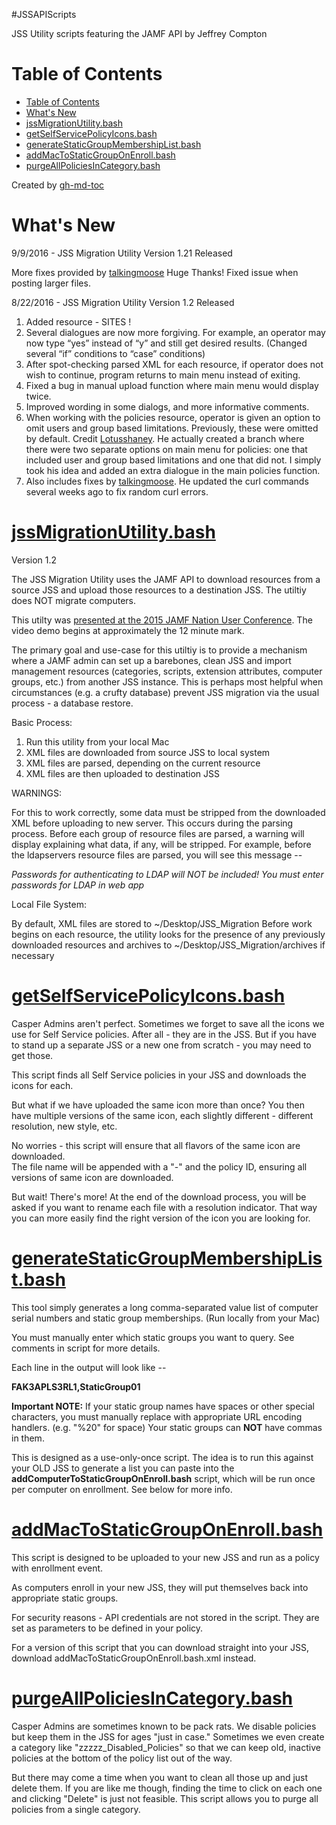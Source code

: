 #JSSAPIScripts

JSS Utility scripts featuring the JAMF API by Jeffrey Compton

Table of Contents
=================

  * [Table of Contents](#table-of-contents)
  * [What's New](#whats-new)
  * [jssMigrationUtility\.bash](#jssmigrationutilitybash)
  * [getSelfServicePolicyIcons\.bash](#getselfservicepolicyiconsbash)
  * [generateStaticGroupMembershipList\.bash](#generatestaticgroupmembershiplistbash)
  * [addMacToStaticGroupOnEnroll\.bash](#addmactostaticgrouponenrollbash)
  * [purgeAllPoliciesInCategory\.bash](#purgeallpoliciesincategorybash)

Created by [gh-md-toc](https://github.com/ekalinin/github-markdown-toc.go)

What's New
==================
9/9/2016 - JSS Migration Utility Version 1.21 Released 

More fixes provided by [talkingmoose](https://github.com/talkingmoose)  Huge Thanks!  Fixed issue when posting larger files.

8/22/2016 - JSS Migration Utility Version 1.2 Released 

1. Added resource - SITES !
2. Several dialogues are now more forgiving.  For example, an operator may now type “yes” instead of “y” and still get desired results.  (Changed several “if” conditions to “case” conditions)
3. After spot-checking parsed XML for each resource, if operator does not wish to continue, program returns to main menu instead of exiting.
4. Fixed a bug in manual upload function where main menu would display twice.
5. Improved wording in some dialogs, and more informative comments.
6. When working with the policies resource, operator is given an option to omit users and group based limitations.  Previously, these were omitted by default.  Credit [Lotusshaney](https://github.com/Lotusshaney).  He actually created a branch where there were two separate options on main menu for policies: one that included user and group based limitations and one that did not.  I simply took his idea and added an extra dialogue in the main policies function.
7. Also includes fixes by [talkingmoose](https://github.com/talkingmoose).  He updated the curl commands several weeks ago to fix random curl errors.


[jssMigrationUtility.bash](https://github.com/igeekjsc/JSSAPIScripts/blob/master/jssMigrationUtility.bash)
==================

Version 1.2

The JSS Migration Utility uses the JAMF API to download resources from a source JSS and 
upload those resources to a destination JSS.  The utiltiy does NOT migrate computers.  

This utilty was [presented at the 2015 JAMF Nation User Conference](https://www.youtube.com/watch?v=McKwn76TjZ4).  The video demo begins at approximately the 12 minute mark.

The primary goal and use-case for this utiltiy is to provide a mechanism where a JAMF 
admin can set up a barebones, clean JSS and import management resources (categories, 
scripts, extension attributes, computer groups, etc.) from another JSS instance.  This is 
perhaps most helpful when circumstances (e.g. a crufty database) prevent JSS migration via
the usual process - a database restore.

Basic Process:

1. Run this utility from your local Mac
2. XML files are downloaded from source JSS to local system 
3. XML files are parsed, depending on the current resource 
4. XML files are then uploaded to destination JSS

WARNINGS:

For this to work correctly, some data must be stripped from the downloaded XML before
uploading to new server.  This occurs during the parsing process.  Before each group of 
resource files are parsed, a warning will display explaining what data, if any, will be 
stripped.  For example, before the ldapservers resource files are parsed, you will see
this message -- 

*Passwords for authenticating to LDAP will NOT be included!
You must enter passwords for LDAP in web app*

Local File System:

By default, XML files are stored to ~/Desktop/JSS_Migration  Before work begins on each
resource, the utility looks for the presence of any previously downloaded resources and
archives to ~/Desktop/JSS_Migration/archives if necessary


[getSelfServicePolicyIcons.bash](https://github.com/igeekjsc/JSSAPIScripts/blob/master/getSelfServicePolicyicons.bash)
==================

Casper Admins aren't perfect.  Sometimes we forget to save all the icons we use for 
Self Service policies.  After all - they are in the JSS.  But if you have to stand up
a separate JSS or a new one from scratch - you may need to get those.

This script finds all Self Service policies in your JSS and downloads the icons for each.

But what if we have uploaded the same icon more than once? You then have multiple versions
of the same icon, each slightly different - different resolution, new style, etc.  

No worries - this script will ensure that all flavors of the same icon are downloaded.  
The file name will be appended with a "-" and the policy ID, ensuring all versions of 
same icon are downloaded.

But wait!  There's more!  At the end of the download process, you will be asked if you
want to rename each file with a resolution indicator.  That way you can more easily find
the right version of the icon you are looking for.

[generateStaticGroupMembershipList.bash](https://github.com/igeekjsc/JSSAPIScripts/blob/master/generateStaticGroupMembershipList.bash)
==================

This tool simply generates a long comma-separated value list of computer serial numbers 
and static group memberships.  (Run locally from your Mac)

You must manually enter which static groups you want to query.  See comments in script
for more details.

Each line in the output will look like --

**FAK3APLS3RL1,StaticGroup01**

**Important NOTE:** If your static group names have spaces or other special characters,
you must manually replace with appropriate URL encoding handlers.  (e.g. "%20" for space)
Your static groups can **NOT** have commas in them.

This is designed as a use-only-once script.  The idea is to run this against your OLD JSS
to generate a list you can paste into the **addComputerToStaticGroupOnEnroll.bash** script,
which will be run once per computer on enrollment.  See below for more info.

[addMacToStaticGroupOnEnroll.bash](https://github.com/igeekjsc/JSSAPIScripts/blob/master/addMacToStaticGroupOnEnroll.bash)
==================

This script is designed to be uploaded to your new JSS and run as a policy with
enrollment event.

As computers enroll in your new JSS, they will put themselves back into appropriate 
static groups.

For security reasons - API credentials are not stored in the script.  They are set as
parameters to be defined in your policy.

For a version of this script that you can download straight into your JSS, download 
addMacToStaticGroupOnEnroll.bash.xml instead.

[purgeAllPoliciesInCategory.bash](https://github.com/igeekjsc/JSSAPIScripts/blob/master/purgeAllPoliciesInCategory.bash)
==================

Casper Admins are sometimes known to be pack rats.  We disable policies but keep them 
in the JSS for ages "just in case."  Sometimes we even create a category like 
"zzzzz_Disabled_Policies" so that we can keep old, inactive policies at the bottom of
the policy list out of the way.

But there may come a time when you want to clean all those up and just delete them.  If 
you are like me though, finding the time to click on each one and clicking "Delete" is
just not feasible.  This script allows you to purge all policies from a single category.

